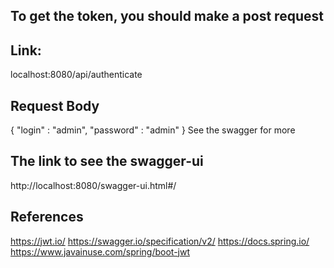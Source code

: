 ## To get the token, you should make a post request
## Link:
localhost:8080/api/authenticate
## Request Body
{
    "login" : "admin",
    "password" : "admin"
}
See the swagger for more


## The link to see the swagger-ui 
http://localhost:8080/swagger-ui.html#/

## References
https://jwt.io/
https://swagger.io/specification/v2/
https://docs.spring.io/
https://www.javainuse.com/spring/boot-jwt

